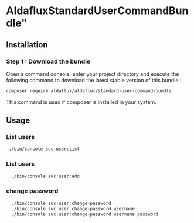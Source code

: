 # AldafluxStandardUserCommandBundle"

## Installation

### Step 1 : Download the bundle

Open a command console, enter your project directory and execute the following command to download the latest stable version of this bundle :

```sh
composer require aldaflux/aldaflux/standard-user-command-bundle
```
    
This command is used if composer is installed in your system.
    
## Usage

### List users

```sh
 ./bin/console suc:user:list
```
### List users

```sh
  ./bin/console suc:user:add 
```
### change password

```sh
  ./bin/console suc:user:change-password
  ./bin/console suc:user:change-password username
  ./bin/console suc:user:change-password username password
  ```
  
    


